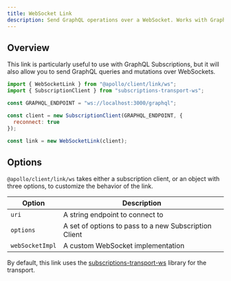 ```yaml
---
title: WebSocket Link
description: Send GraphQL operations over a WebSocket. Works with GraphQL Subscriptions.
---
```


## Overview

This link is particularly useful to use with GraphQL Subscriptions, but it will also allow you to send GraphQL queries and mutations over WebSockets.

```js
import { WebSocketLink } from "@apollo/client/link/ws";
import { SubscriptionClient } from "subscriptions-transport-ws";

const GRAPHQL_ENDPOINT = "ws://localhost:3000/graphql";

const client = new SubscriptionClient(GRAPHQL_ENDPOINT, {
  reconnect: true
});

const link = new WebSocketLink(client);
```

## Options

`@apollo/client/link/ws` takes either a subscription client, or an object with three options, to customize the behavior of the link.

| Option | Description |
| - | - |
| `uri` | A string endpoint to connect to |
| `options` | A set of options to pass to a new Subscription Client |
| `webSocketImpl` | A custom WebSocket implementation |

By default, this link uses the [subscriptions-transport-ws](https://github.com/apollographql/subscriptions-transport-ws) library for the transport.
